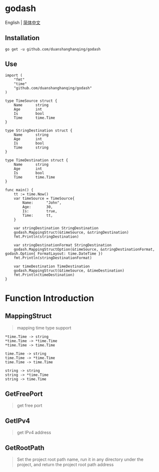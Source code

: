 # godash

English | [简体中文](https://github.com/duanshanghanqing/godash/blob/master/README.cn.md)

## Installation
    go get -u github.com/duanshanghanqing/godash

## Use
    import (
        "fmt"
        "time"
        "github.com/duanshanghanqing/godash"
    )

    type TimeSource struct {
        Name      string
        Age       int
        Is        bool
        Time      time.Time
    }

    type StringDestination struct {
        Name      string
        Age       int
        Is        bool
        Time      string
    }

    type TimeDestination struct {
        Name      string
        Age       int
        Is        bool
        Time      time.Time
    }
    
    func main() {
        tt := time.Now()
        var timeSource = TimeSource{
            Name:      "John",
            Age:       30,
            Is:        true,
            Time:      tt,
        }

        var stringDestination StringDestination
        godash.MappingStruct(&timeSource, &stringDestination)
        fmt.Println(stringDestination)

        var stringDestinationFormat StringDestination
        godash.MappingStructOption(&timeSource, &stringDestinationFormat, godash.Option{ FormatLayout: time.DateTime })
        fmt.Println(stringDestinationFormat)

        var timeDestination TimeDestination
        godash.MappingStruct(&timeSource, &timeDestination)
        fmt.Println(timeDestination)
    }

# Function Introduction
## MappingStruct 
> mapping time type support

    *time.Time -> string
    *time.Time -> *time.Time
    *time.Time -> time.Time

	time.Time -> string
    time.Time -> *time.Time
    time.Time -> time.Time

	string -> string
    string -> *time.Time
    string -> time.Time

## GetFreePort
> get free port

## GetIPv4
> get IPv4 address

## GetRootPath
> Set the project root path name, run it in any directory under the project, and return the project root path address